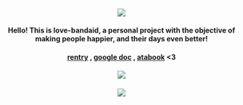 #### <p align="center"> ![](https://komarev.com/ghpvc/?username=darlingness&label=🥼&color=ff9cd2&style=plastic)

#### <p align="center"> Hello! This is love-bandaid, a personal project with the objective of making people happier, and their days even better!

#### <p align="center"> [rentry](https://rentry.co/love-bandaid) , [google doc](https://docs.google.com/forms/d/e/1FAIpQLSccB7mSWmm0TxozDKAUsSiA8d7ZMt_ZkxFCeTTRCuWdrekU9A/viewform) , [atabook](https://love-bandaid.atabook.org/) <3 

#### <p align="center"> ![](https://64.media.tumblr.com/240f5dc1e6ef2a1c02ba06c048c29c55/tumblr_oogyw8K8vj1rq9h94o1_540.gif)

#### <p align="center"> ![](https://wilardo.crd.co/assets/images/gallery07/d754c2cd.png?v=9266112b)
